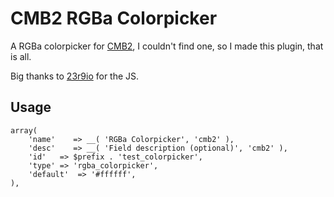 # CMB2 RGBa Colorpicker

A RGBa colorpicker for [CMB2](https://github.com/WebDevStudios/CMB2), I couldn't find one, so I made this plugin, that is all.

Big thanks to [23r9io](https://github.com/23r9i0/wp-color-picker-alpha) for the JS.

## Usage
```
array(
	'name'    => __( 'RGBa Colorpicker', 'cmb2' ),
	'desc'    => __( 'Field description (optional)', 'cmb2' ),
    'id'   => $prefix . 'test_colorpicker',
    'type' => 'rgba_colorpicker',
    'default'  => '#ffffff',
),
```